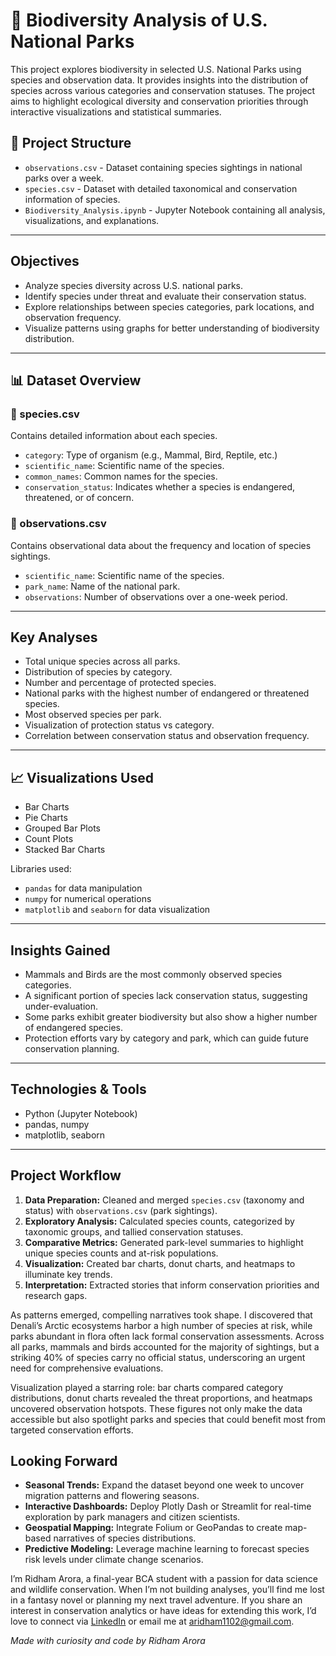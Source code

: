# 🌿 Biodiversity Analysis of U.S. National Parks

This project explores biodiversity in selected U.S. National Parks using species and observation data. It provides insights into the distribution of species across various categories and conservation statuses. The project aims to highlight ecological diversity and conservation priorities through interactive visualizations and statistical summaries.

## 📁 Project Structure

- `observations.csv` - Dataset containing species sightings in national parks over a week.
- `species.csv` - Dataset with detailed taxonomical and conservation information of species.
- `Biodiversity_Analysis.ipynb` - Jupyter Notebook containing all analysis, visualizations, and explanations.

---

## Objectives

- Analyze species diversity across U.S. national parks.
- Identify species under threat and evaluate their conservation status.
- Explore relationships between species categories, park locations, and observation frequency.
- Visualize patterns using graphs for better understanding of biodiversity distribution.

---

## 📊 Dataset Overview

### 🔹 species.csv
Contains detailed information about each species.

- `category`: Type of organism (e.g., Mammal, Bird, Reptile, etc.)
- `scientific_name`: Scientific name of the species.
- `common_names`: Common names for the species.
- `conservation_status`: Indicates whether a species is endangered, threatened, or of concern.

### 🔹 observations.csv
Contains observational data about the frequency and location of species sightings.

- `scientific_name`: Scientific name of the species.
- `park_name`: Name of the national park.
- `observations`: Number of observations over a one-week period.

---

## Key Analyses

- Total unique species across all parks.
- Distribution of species by category.
- Number and percentage of protected species.
- National parks with the highest number of endangered or threatened species.
- Most observed species per park.
- Visualization of protection status vs category.
- Correlation between conservation status and observation frequency.

---

## 📈 Visualizations Used

- Bar Charts
- Pie Charts
- Grouped Bar Plots
- Count Plots
- Stacked Bar Charts

Libraries used:
- `pandas` for data manipulation
- `numpy` for numerical operations
- `matplotlib` and `seaborn` for data visualization

---

## Insights Gained

- Mammals and Birds are the most commonly observed species categories.
- A significant portion of species lack conservation status, suggesting under-evaluation.
- Some parks exhibit greater biodiversity but also show a higher number of endangered species.
- Protection efforts vary by category and park, which can guide future conservation planning.

---

## Technologies & Tools

- Python (Jupyter Notebook)
- pandas, numpy
- matplotlib, seaborn

---
## Project Workflow

1. **Data Preparation:** Cleaned and merged `species.csv` (taxonomy and status) with `observations.csv` (park sightings).
2. **Exploratory Analysis:** Calculated species counts, categorized by taxonomic groups, and tallied conservation statuses.
3. **Comparative Metrics:** Generated park-level summaries to highlight unique species counts and at-risk populations.
4. **Visualization:** Created bar charts, donut charts, and heatmaps to illuminate key trends.
5. **Interpretation:** Extracted stories that inform conservation priorities and research gaps.

As patterns emerged, compelling narratives took shape. I discovered that Denali’s Arctic ecosystems harbor a high number of species at risk, while parks abundant in flora often lack formal conservation assessments. Across all parks, mammals and birds accounted for the majority of sightings, but a striking 40% of species carry no official status, underscoring an urgent need for comprehensive evaluations.

Visualization played a starring role: bar charts compared category distributions, donut charts revealed the threat proportions, and heatmaps uncovered observation hotspots. These figures not only make the data accessible but also spotlight parks and species that could benefit most from targeted conservation efforts.

## Looking Forward

* **Seasonal Trends:** Expand the dataset beyond one week to uncover migration patterns and flowering seasons.
* **Interactive Dashboards:** Deploy Plotly Dash or Streamlit for real-time exploration by park managers and citizen scientists.
* **Geospatial Mapping:** Integrate Folium or GeoPandas to create map-based narratives of species distributions.
* **Predictive Modeling:** Leverage machine learning to forecast species risk levels under climate change scenarios.

I’m Ridham Arora, a final-year BCA student with a passion for data science and wildlife conservation. When I’m not building analyses, you’ll find me lost in a fantasy novel or planning my next travel adventure. If you share an interest in conservation analytics or have ideas for extending this work, I’d love to connect via [LinkedIn](https://www.linkedin.com/in/ridhamarora) or email me at [aridham1102@gmail.com](mailto:aridham1102@gmail.com).

*Made with curiosity and code by Ridham Arora*
